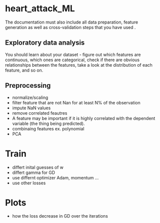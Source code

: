 # heart_attack_ML

The documentation must also include all data preparation, feature generation as well as cross-validation steps that you have used
.
## Exploratory data analysis 
You should learn about your dataset - figure out which features are continuous, which
ones are categorical, check if there are obvious relationships between the features, take a look at the distribution
of each feature, and so on.

## Preprocessing
- normalize/scaling
- filter feature that are not Nan for at least N% of the observation
- impute NaN values
- remove correlated feautres
- A feature may be important if it is highly correlated with the dependent variable (the thing being predicted).
- combinaing features ex. polynomial
- PCA

# Train
- differt inital guesses of w
- differt gamma for GD
- use differnt optimizer Adam, momentum ...
- use other losses

# Plots
- how the loss decrease in GD over the iterations

